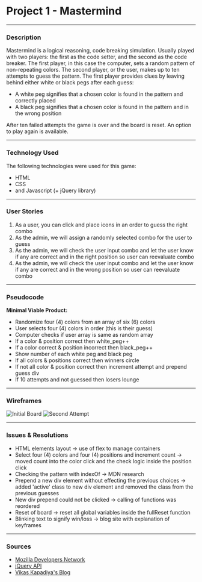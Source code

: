 # Project 1 - Mastermind

---

### Description
Mastermind is a logical reasoning, code breaking simulation. Usually played with two players: the first as the code setter, and the second as the code breaker. The first player, in this case the computer, sets a random pattern of non-repeating colors. The second player, or the user, makes up to ten attempts to guess the pattern. The first player provides clues by leaving behind either white or black pegs after each guess: 

* A white peg signifies that a chosen color is found in the pattern and correctly placed
* A black peg signifies that a chosen color is found in the pattern and in the wrong position

After ten failed attempts the game is over and the board is reset. An option to play again is available.

---

### Technology Used
The following technologies were used for this game:

* HTML
* CSS
* and Javascript (+ jQuery library)

---

### User Stories
1. As a user, you can click and place icons in an order to guess the right combo
2. As the admin, we will assign a randomly selected combo for the user to guess
3. As the admin, we will check the user input combo and let the user know if any are correct and in the right position so user can reevaluate combo
4. As the admin, we will check the user input combo and let the user know if any are correct and in the wrong position so user can reevaluate combo

---

### Pseudocode
**Minimal Viable Product:**

* Randomize four (4) colors from an array of six (6) colors
* User selects four (4) colors in order (this is their guess)
* Computer checks if user array is same as random array
* If a color & position correct then white_peg++
* If a color correct & position incorrect then black_peg++
* Show number of each white peg and black peg
* If all colors & positions correct then winners circle
* If not all color & position correct then increment attempt and prepend guess div
* If 10 attempts and not guessed then losers lounge

---

### Wireframes
![Initial Board](http://i.imgur.com/xPIO9jF.png)
![Second Attempt](http://i.imgur.com/ISDu7xp.png)

---

### Issues & Resolutions

* HTML elements layout -> use of flex to manage containers
* Select four (4) colors and four (4) positions and increment count -> moved count into the color click and the check logic inside the position click
* Checking the pattern with indexOf -> MDN research
* Prepend a new div element without effecting the previous choices -> added 'active' class to new div element and removed the class from the previous guesses
* New div prepend could not be clicked -> calling of functions was reordered
* Reset of board -> reset all global variables inside the fullReset function
* Blinking text to signify win/loss -> blog site with explanation of keyframes

---

### Sources

* [Mozilla Developers Network](https://developer.mozilla.org/en-US/docs/Web/JavaScript)
* [jQuery API](http://api.jquery.com/)
* [Vikas Kapadiya's Blog](https://www.kapadiya.net/snippets/how-to-make-blinking-flashing-text-with-css3-and-jquery/)
